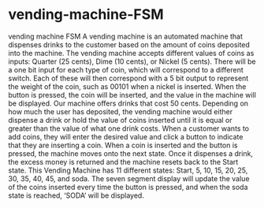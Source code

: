 # vending-machine-FSM
vending machine FSM
A vending machine is an automated machine that dispenses drinks to the customer based on the amount of coins deposited into the machine. The vending machine accepts different values of coins as inputs: Quarter (25 cents), Dime (10 cents), or Nickel (5 cents). There will be a one bit input for each type of coin, which will correspond to a different switch. Each of these will then correspond with a 5 bit output to represent the weight of the coin, such as 00101 when a nickel is inserted. When the button is pressed, the coin will be inserted, and the value in the machine will be displayed. Our machine offers drinks that cost 50 cents. Depending on how much the user has deposited, the vending machine would either dispense a drink or hold the value of coins inserted until it is equal or greater than the value of what one drink costs. When a customer wants to add coins, they will enter the desired value and click a button to indicate that they are inserting a coin. When a coin is inserted and the button is pressed, the machine moves onto the next state. Once it dispenses a drink, the excess money is returned and the machine resets back to the Start state.
This Vending Machine has 11 different states: Start, 5, 10, 15, 20, 25, 30, 35, 40, 45, and soda. The seven segment display will update the value of the coins inserted every time the button is pressed, and when the soda state is reached, ‘SODA’ will be displayed.

